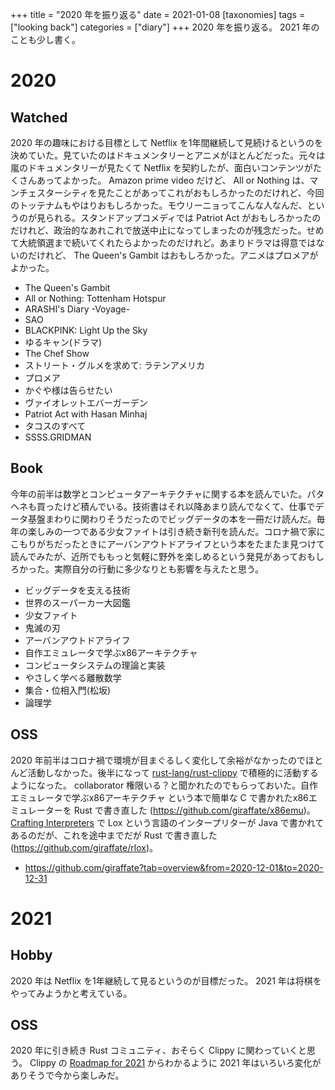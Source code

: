 +++
title = "2020 年を振り返る"
date = 2021-01-08
[taxonomies]
tags = ["looking back"]
categories = ["diary"]
+++
2020 年を振り返る。 2021 年のことも少し書く。<!-- more -->

# 2020
## Watched
2020 年の趣味における目標として Netflix を1年間継続して見続けるというのを決めていた。見ていたのはドキュメンタリーとアニメがほとんどだった。元々は嵐のドキュメンタリーが見たくて Netflix を契約したが、面白いコンテンツがたくさんあってよかった。 Amazon prime video だけど、 All or Nothing は、マンチェスターシティを見たことがあってこれがおもしろかったのだけれど、今回のトッテナムもやはりおもしろかった。モウリーニョってこんな人なんだ、というのが見られる。スタンドアップコメディでは Patriot Act がおもしろかったのだけれど、政治的なあれこれで放送中止になってしまったのが残念だった。せめて大統領選まで続いてくれたらよかったのだけれど。あまりドラマは得意ではないのだけれど、 The Queen's Gambit はおもしろかった。アニメはプロメアがよかった。
- The Queen's Gambit
- All or Nothing: Tottenham Hotspur
- ARASHI's Diary -Voyage-
- SAO
- BLACKPINK: Light Up the Sky
- ゆるキャン(ドラマ)
- The Chef Show
- ストリート・グルメを求めて: ラテンアメリカ
- プロメア
- かぐや様は告らせたい
- ヴァイオレットエバーガーデン
- Patriot Act with Hasan Minhaj
- タコスのすべて
- SSSS.GRIDMAN

## Book
今年の前半は数学とコンピュータアーキテクチャに関する本を読んでいた。パタヘネも買ったけど積んでいる。技術書はそれ以降あまり読んでなくて、仕事でデータ基盤まわりに関わりそうだったのでビッグデータの本を一冊だけ読んだ。毎年の楽しみの一つである少女ファイトは引き続き新刊を読んだ。コロナ禍で家にこもりがちだったときにアーバンアウトドアライフという本をたまたま見つけて読んでみたが、近所でももっと気軽に野外を楽しめるという発見があっておもしろかった。実際自分の行動に多少なりとも影響を与えたと思う。
- ビッグデータを支える技術
- 世界のスーパーカー大図鑑
- 少女ファイト
- 鬼滅の刃
- アーバンアウトドアライフ
- 自作エミュレータで学ぶx86アーキテクチャ
- コンピュータシステムの理論と実装
- やさしく学べる離散数学
- 集合・位相入門(松坂)
- 論理学

## OSS
2020 年前半はコロナ禍で環境が目まぐるしく変化して余裕がなかったのでほとんど活動しなかった。後半になって [rust-lang/rust-clippy](https://github.com/rust-lang/rust-clippy) で積極的に活動するようになった。 collaborator 権限いる？と聞かれたのでもらっておいた。自作エミュレータで学ぶx86アーキテクチャ という本で簡単な C で書かれたx86エミュレーターを Rust で書き直した (<https://github.com/giraffate/x86emu>)。 [Crafting Interpreters](https://craftinginterpreters.com/classes.html) で Lox という言語のインタープリターが Java で書かれてあるのだが、これを途中までだが Rust で書き直した (<https://github.com/giraffate/rlox>)。
- <https://github.com/giraffate?tab=overview&from=2020-12-01&to=2020-12-31>

# 2021
## Hobby
2020 年は Netflix を1年継続して見るというのが目標だった。 2021 年は将棋をやってみようかと考えている。

## OSS
2020 年に引き続き Rust コミュニティ、おそらく Clippy に関わっていくと思う。 Clippy の [Roadmap for 2021](https://github.com/rust-lang/rust-clippy/pull/6462) からわかるように 2021 年はいろいろ変化がありそうで今から楽しみだ。
